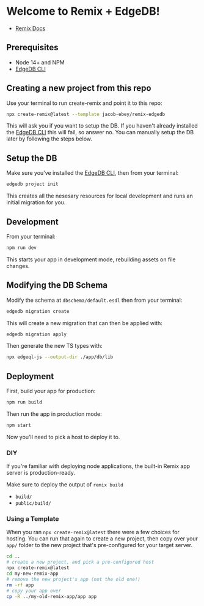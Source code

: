 # Welcome to Remix + EdgeDB!

- [Remix Docs](https://remix.run/docs)

## Prerequisites

- Node 14+ and NPM
- [EdgeDB CLI](https://www.edgedb.com/install/)

## Creating a new project from this repo

Use your terminal to run create-remix and point it to this repo:
```sh
npx create-remix@latest --template jacob-ebey/remix-edgedb
```

This will ask you if you want to setup the DB. If you haven't already installed the [EdgeDB CLI](https://www.edgedb.com/install/) this will fail, so answer no. You can manually setup the DB later by following the steps below.

## Setup the DB

Make sure you've installed the [EdgeDB CLI](https://www.edgedb.com/install/), then from your terminal:

```sh
edgedb project init
```

This creates all the nesesary resources for local development and runs an initial migration for you.

## Development

From your terminal:

```sh
npm run dev
```

This starts your app in development mode, rebuilding assets on file changes.

## Modifying the DB Schema

Modify the schema at `dbschema/default.esdl` then from your terminal:

```sh
edgedb migration create
```

This will create a new migration that can then be applied with:

```sh
edgedb migration apply
```

Then generate the new TS types with:

```sh
npx edgeql-js --output-dir ./app/db/lib
```

## Deployment

First, build your app for production:

```sh
npm run build
```

Then run the app in production mode:

```sh
npm start
```

Now you'll need to pick a host to deploy it to.

### DIY

If you're familiar with deploying node applications, the built-in Remix app server is production-ready.

Make sure to deploy the output of `remix build`

- `build/`
- `public/build/`

### Using a Template

When you ran `npx create-remix@latest` there were a few choices for hosting. You can run that again to create a new project, then copy over your `app/` folder to the new project that's pre-configured for your target server.

```sh
cd ..
# create a new project, and pick a pre-configured host
npx create-remix@latest
cd my-new-remix-app
# remove the new project's app (not the old one!)
rm -rf app
# copy your app over
cp -R ../my-old-remix-app/app app
```
